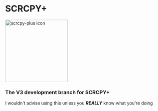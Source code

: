 # SCRCPY+

<img src="https://github.com/Frontesque/scrcpy-plus/raw/main/icons/SCRCPY%2B.png" alt="scrcpy-plus icon" width="200"/>

### The V3 development branch for SCRCPY+
I wouldn't advise using this unless you ***REALLY*** know what you're doing
